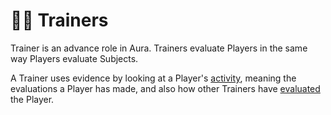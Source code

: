 # 👨‍🏫 Trainers

Trainer is an advance role in Aura. Trainers evaluate Players in the same way Players evaluate Subjects.

A Trainer uses evidence by looking at a Player's [activity](activity.md), meaning the evaluations a Player has made, and also how other Trainers have [evaluated](../evidence/evaluations.md) the Player.
